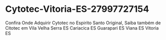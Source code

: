 # Cytotec-Vitoria-ES-27997727154
Confira Onde Adquirir Cytotec no Espirito Santo Original, Saiba também de Citotec em Vila Velha Serra ES Cariacica ES Guarapari ES Viana ES Vitoria ES
